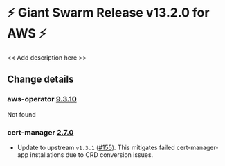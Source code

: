 # :zap: Giant Swarm Release v13.2.0 for AWS :zap:

<< Add description here >>

## Change details


### aws-operator [9.3.10](https://github.com/giantswarm/aws-operator/releases/tag/v9.3.10)

Not found


### cert-manager [2.7.0](https://github.com/giantswarm/cert-manager-app/releases/tag/v2.7.0)

- Update to upstream `v1.3.1` ([#155](https://github.com/giantswarm/cert-manager-app/pull/155)). This mitigates failed cert-manager-app installations due to CRD conversion issues.



